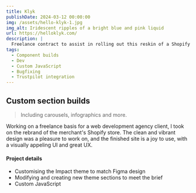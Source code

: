 ```yaml
---
title: Klyk
publishDate: 2024-03-12 00:00:00
img: /assets/hello-klyk-1.jpg
img_alt: Iridescent ripples of a bright blue and pink liquid
url: https://helloklyk.com/
description: |
  Freelance contract to assist in rolling out this reskin of a Shopify store for this tech-recycling company
tags:
  - Component builds
  - Dev
  - Custom JavaScript
  - Bugfixing
  - Trustpilot integration
---
```


## Custom section builds

> Including carousels, infographics and more.

Working on a freelance basis for a web development agency client, I took on the rebrand of the merchant's Shopify store. The clean and vibrant design was a pleasure to work on, and the finished site is a joy to use, with a visually appeling UI and great UX.

#### Project details

- Customising the Impact theme to match Figma design
- Modifying and creating new theme sections to meet the brief
- Custom JavaScript